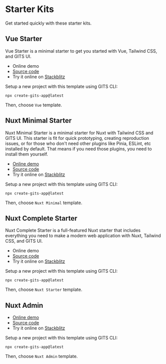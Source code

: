 # Starter Kits

Get started quickly with these starter kits.

## Vue Starter

Vue Starter is a minimal starter to get you started with Vue, Tailwind CSS, and GITS UI.

- Online demo
- [Source code](https://github.com/gitsindonesia/ui-component/tree/main/starter/vue)
- Try it online on [Stackblitz](https://stackblitz.com/github/gitsindonesia/ui-component/tree/main/starter/vue)

Setup a new project with this template using GITS CLI:

```
npx create-gits-app@latest
```

Then, choose `Vue` template.

## Nuxt Minimal Starter

Nuxt Minimal Starter is a minimal starter for Nuxt with Tailwind CSS and GITS UI. This starter is fit for quick prototyping, creating reproduction issues, or for those who don't need other plugins like Pinia, ESLint, etc installed by default. That means if you need those plugins, you need to install them yourself.

- [Online demo](https://gits-ui-nuxt-minimal-starter.vercel.app/)
- [Source code](https://github.com/gitsindonesia/ui-component/tree/main/starter/nuxt-minimal)
- Try it online on [Stackblitz](https://stackblitz.com/github/gitsindonesia/ui-component/tree/main/starter/vue)

Setup a new project with this template using GITS CLI:

```
npx create-gits-app@latest
```

Then, choose `Nuxt Minimal` template.

## Nuxt Complete Starter

Nuxt Complete Starter is a full-featured Nuxt starter that includes everything you need to make a modern web application with Nuxt, Tailwind CSS, and GITS UI.

- Online demo
- [Source code](https://github.com/gitsindonesia/nuxt-starter)
- Try it online on [Stackblitz](https://stackblitz.com/github/gitsindonesia/nuxt-starter)

Setup a new project with this template using GITS CLI:

```
npx create-gits-app@latest
```

Then, choose `Nuxt Starter` template.

## Nuxt Admin

- [Online demo](https://gits-nuxt-admin.vercel.app/admin)
- [Source code](https://github.com/gitsindonesia/ui-component/tree/main/starter/nuxt-admin)
- Try it online on [Stackblitz](https://stackblitz.com/github/gitsindonesia/ui-component/tree/main/starter/vue)

Setup a new project with this template using GITS CLI:

```
npx create-gits-app@latest
```

Then, choose `Nuxt Admin` template.
